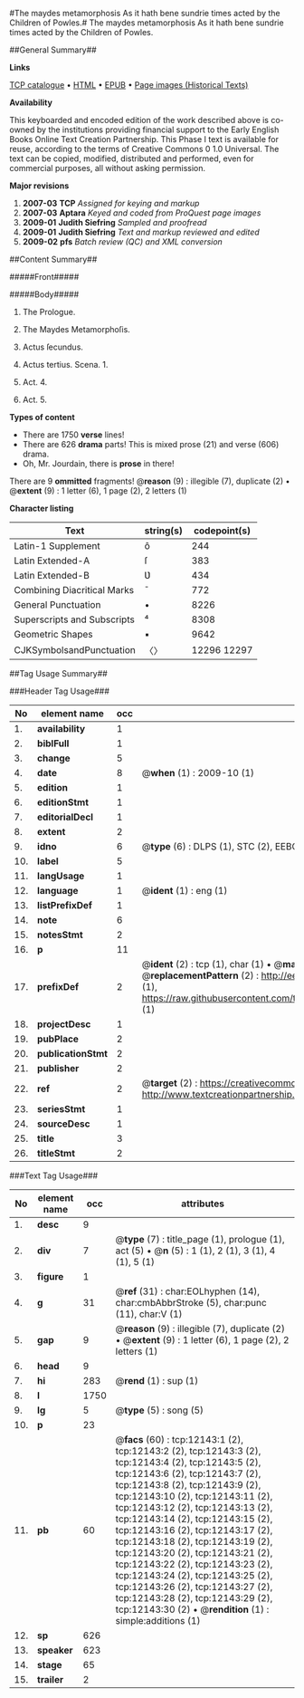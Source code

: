 #The maydes metamorphosis As it hath bene sundrie times acted by the Children of Powles.#
The maydes metamorphosis As it hath bene sundrie times acted by the Children of Powles.

##General Summary##

**Links**

[TCP catalogue](http://www.ota.ox.ac.uk/tcp/)  • 
[HTML](http://tei.it.ox.ac.uk/tcp/Texts-HTML/free/A06/A06742.html)  • 
[EPUB](http://tei.it.ox.ac.uk/tcp/Texts-EPUB/free/A06/A06742.epub) • 
[Page images (Historical Texts)](https://data.historicaltexts.jisc.ac.uk/view?pubId=eebo-99847126e&pageId=eebo-99847126e-12143-1)

**Availability**

This keyboarded and encoded edition of the
	       work described above is co-owned by the institutions
	       providing financial support to the Early English Books
	       Online Text Creation Partnership. This Phase I text is
	       available for reuse, according to the terms of Creative
	       Commons 0 1.0 Universal. The text can be copied,
	       modified, distributed and performed, even for
	       commercial purposes, all without asking permission.

**Major revisions**

1. __2007-03__ __TCP__ *Assigned for keying and markup*
1. __2007-03__ __Aptara__ *Keyed and coded from ProQuest page images*
1. __2009-01__ __Judith Siefring__ *Sampled and proofread*
1. __2009-01__ __Judith Siefring__ *Text and markup reviewed and edited*
1. __2009-02__ __pfs__ *Batch review (QC) and XML conversion*

##Content Summary##

#####Front#####

#####Body#####

1. The Prologue.

1. The Maydes Metamorphoſis.

1. Actus ſecundus.

1. Actus tertius. Scena. 1.

1. Act. 4.

1. Act. 5.

**Types of content**

  * There are 1750 **verse** lines!
  * There are 626 **drama** parts! This is mixed prose (21) and verse (606) drama.
  * Oh, Mr. Jourdain, there is **prose** in there!

There are 9 **ommitted** fragments! 
 @__reason__ (9) : illegible (7), duplicate (2)  •  @__extent__ (9) : 1 letter (6), 1 page (2), 2 letters (1)

**Character listing**


|Text|string(s)|codepoint(s)|
|---|---|---|
|Latin-1 Supplement|ô|244|
|Latin Extended-A|ſ|383|
|Latin Extended-B|Ʋ|434|
|Combining             Diacritical Marks|̄|772|
|General Punctuation|•|8226|
|Superscripts             and Subscripts|⁴|8308|
|Geometric Shapes|▪|9642|
|CJKSymbolsandPunctuation|〈〉|12296 12297|

##Tag Usage Summary##

###Header Tag Usage###

|No|element name|occ|attributes|
|---|---|---|---|
|1.|__availability__|1||
|2.|__biblFull__|1||
|3.|__change__|5||
|4.|__date__|8| @__when__ (1) : 2009-10 (1)|
|5.|__edition__|1||
|6.|__editionStmt__|1||
|7.|__editorialDecl__|1||
|8.|__extent__|2||
|9.|__idno__|6| @__type__ (6) : DLPS (1), STC (2), EEBO-CITATION (1), PROQUEST (1), VID (1)|
|10.|__label__|5||
|11.|__langUsage__|1||
|12.|__language__|1| @__ident__ (1) : eng (1)|
|13.|__listPrefixDef__|1||
|14.|__note__|6||
|15.|__notesStmt__|2||
|16.|__p__|11||
|17.|__prefixDef__|2| @__ident__ (2) : tcp (1), char (1)  •  @__matchPattern__ (2) : ([0-9\-]+):([0-9IVX]+) (1), (.+) (1)  •  @__replacementPattern__ (2) : http://eebo.chadwyck.com/downloadtiff?vid=$1&page=$2 (1), https://raw.githubusercontent.com/textcreationpartnership/Texts/master/tcpchars.xml#$1 (1)|
|18.|__projectDesc__|1||
|19.|__pubPlace__|2||
|20.|__publicationStmt__|2||
|21.|__publisher__|2||
|22.|__ref__|2| @__target__ (2) : https://creativecommons.org/publicdomain/zero/1.0/ (1), http://www.textcreationpartnership.org/docs/. (1)|
|23.|__seriesStmt__|1||
|24.|__sourceDesc__|1||
|25.|__title__|3||
|26.|__titleStmt__|2||


###Text Tag Usage###

|No|element name|occ|attributes|
|---|---|---|---|
|1.|__desc__|9||
|2.|__div__|7| @__type__ (7) : title_page (1), prologue (1), act (5)  •  @__n__ (5) : 1 (1), 2 (1), 3 (1), 4 (1), 5 (1)|
|3.|__figure__|1||
|4.|__g__|31| @__ref__ (31) : char:EOLhyphen (14), char:cmbAbbrStroke (5), char:punc (11), char:V (1)|
|5.|__gap__|9| @__reason__ (9) : illegible (7), duplicate (2)  •  @__extent__ (9) : 1 letter (6), 1 page (2), 2 letters (1)|
|6.|__head__|9||
|7.|__hi__|283| @__rend__ (1) : sup (1)|
|8.|__l__|1750||
|9.|__lg__|5| @__type__ (5) : song (5)|
|10.|__p__|23||
|11.|__pb__|60| @__facs__ (60) : tcp:12143:1 (2), tcp:12143:2 (2), tcp:12143:3 (2), tcp:12143:4 (2), tcp:12143:5 (2), tcp:12143:6 (2), tcp:12143:7 (2), tcp:12143:8 (2), tcp:12143:9 (2), tcp:12143:10 (2), tcp:12143:11 (2), tcp:12143:12 (2), tcp:12143:13 (2), tcp:12143:14 (2), tcp:12143:15 (2), tcp:12143:16 (2), tcp:12143:17 (2), tcp:12143:18 (2), tcp:12143:19 (2), tcp:12143:20 (2), tcp:12143:21 (2), tcp:12143:22 (2), tcp:12143:23 (2), tcp:12143:24 (2), tcp:12143:25 (2), tcp:12143:26 (2), tcp:12143:27 (2), tcp:12143:28 (2), tcp:12143:29 (2), tcp:12143:30 (2)  •  @__rendition__ (1) : simple:additions (1)|
|12.|__sp__|626||
|13.|__speaker__|623||
|14.|__stage__|65||
|15.|__trailer__|2||
